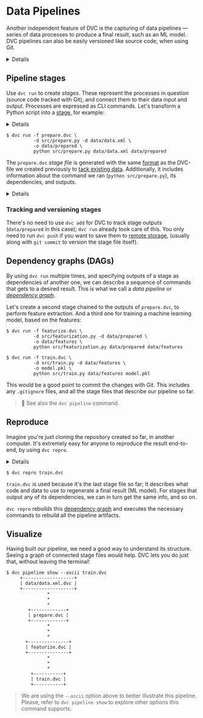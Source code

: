 # Data Pipelines

Another independent feature of DVC is the capturing of data pipelines — series
of data processes to produce a final result, such as an ML model. DVC pipelines
can also be easily versioned like source code, when using Git.

<details>

### 👉 Expand to prepare the project

Get a sample project from Github with:

```dvc
$ git clone https://github.com/iterative/example-get-started
$ cd example-get-started
$ git checkout '4-update-data'
$ dvc pull
```

</details>

## Pipeline stages

Use `dvc run` to create _stages_. These represent the processes in question
(source code tracked with Git), and connect them to their data input and output.
Processes are expressed as CLI commands. Let's transform a Python script into a
[stage](/doc/command-reference/run), for example:

<details>

### 👉 Expand to download example code

Get the sample code like this, if you haven't:

```dvc
$ wget https://code.dvc.org/get-started/code.zip
$ unzip code.zip
$ rm -f code.zip
$ ls src
cleanup.py  evaluate.py  featurization.py
prepare.py  requirements.txt  train.py
```

Now let's install the requirements:

> We **strongly** recommend creating a
> [virtual environment](https://packaging.python.org/tutorials/installing-packages/#creating-virtual-environments)
> first.

```dvc
$ pip install -r src/requirements.txt
```

Please also add or commit the source code directory with Git at this point.

</details>

```dvc
$ dvc run -f prepare.dvc \
          -d src/prepare.py -d data/data.xml \
          -o data/prepared \
          python src/prepare.py data/data.xml data/prepared
```

The `prepare.dvc` _stage file_ is generated with the same
[format](/doc/user-guide/dvc-file-format) as the DVC-file we created previously
to
[tack existing data](/doc/tutorials/get-started/data-versioning#tracking-changes).
Additionally, it includes information about the command we ran
(`python src/prepare.py`), its <abbr>dependencies</abbr>, and
<abbr>outputs</abbr>.

<details>

### Expand to see what happened internally

The command options used above mean the following:

- `-f prepare.dvc` specifies a name for the stage file. It's optional but we
  recommend using it to make your project structure more readable.

- `-d src/prepare.py` and `-d data/data.xml` mean that the stage depends on
  these files to work. Notice that the source code itself is marked as a
  dependency. If any of these files change later, DVC will know that this stage
  needs to be [reproduced](#reproduce).

- `-o data/prepared` specifies an output directory for this script, which writes
  two files in it. This is how the <abbr>workspace</abbr> should look like now:

  ```diff
      .
      ├── data
      │   ├── data.xml
      │   ├── data.xml.dvc
  +   │   └── prepared
  +   │       ├── test.tsv
  +   │       └── train.tsv
  +   ├── prepare.dvc
      └── src
          ├── ...
  ```

- The last line, `python src/prepare.py ...`, is the command to run in this
  stage, and it's saved to the stage file, as shown below.

The resulting import stage `prepare.dvc` contains all of the information above:

```yaml
cmd: python src/prepare.py data/data.xml data/prepared
deps:
  - md5: 1a18704abffac804adf2d5c4549f00f7
    path: src/prepare.py
  - md5: a304afb96060aad90176268345e10355
    path: data/data.xml
outs:
  - md5: 6836f797f3924fb46fcfd6b9f6aa6416.dir
    path: data/prepared
    cache: true
```

</details>

### Tracking and versioning stages

There's no need to use `dvc add` for DVC to track stage outputs (`data/prepared`
in this case); `dvc run` already took care of this. You only need to run
`dvc push` if you want to save them to
[remote storage](/doc/tutorials/get-started/data-versioning#storing-and-sharing),
(usually along with `git commit` to version the stage file itself).

## Dependency graphs (DAGs)

By using `dvc run` multiple times, and specifying <abbr>outputs</abbr> of a
stage as <abbr>dependencies</abbr> of another one, we can describe a sequence of
commands that gets to a desired result. This is what we call a _data pipeline_
or [_dependency graph_](https://en.wikipedia.org/wiki/Directed_acyclic_graph).

Let's create a second stage chained to the outputs of `prepare.dvc`, to perform
feature extraction. And a third one for training a machine learning model, based
on the features:

```dvc
$ dvc run -f featurize.dvc \
          -d src/featurization.py -d data/prepared \
          -o data/features \
          python src/featurization.py data/prepared data/features

$ dvc run -f train.dvc \
          -d src/train.py -d data/features \
          -o model.pkl \
          python src/train.py data/features model.pkl
```

This would be a good point to commit the changes with Git. This includes any
`.gitignore` files, and all the stage files that describe our pipeline so far.

> 📖 See also the `dvc pipeline` command.

## Reproduce

Imagine you're just cloning the <abbr>repository</abbr> created so far, in
another computer. It's extremely easy for anyone to reproduce the result
end-to-end, by using `dvc repro`.

<details>

### 👉 Expand to simulate a fresh clone of this repo

Move to another location in your file system and do this:

```dvc
$ git clone https://github.com/iterative/example-get-started
$ cd example-get-started
$ git checkout 7-train
$ dvc unlock data/data.xml.dvc
```

</details>

```dvc
$ dvc repro train.dvc
```

`train.dvc` is used because it's the last stage file so far; It describes what
code and data to use to regenerate a final result (ML model). For stages that
<abbr>output</abbr> any of its <abbr>dependencies</abbr>, we can in turn get the
same info, and so on.

`dvc repro` rebuilds this [dependency graph](#dependency-graphs-dags) and
executes the necessary commands to rebuild all the pipeline
<abbr>artifacts</abbr>.

## Visualize

Having built our pipeline, we need a good way to understand its structure.
Seeing a graph of connected stage files would help. DVC lets you do just that,
without leaving the terminal!

```dvc
$ dvc pipeline show --ascii train.dvc
     +-------------------+
     | data/data.xml.dvc |
     +-------------------+
               *
               *
               *
        +-------------+
        | prepare.dvc |
        +-------------+
               *
               *
               *
       +---------------+
       | featurize.dvc |
       +---------------+
               *
               *
               *
         +-----------+
         | train.dvc |
         +-----------+
```

> We are using the `--ascii` option above to better illustrate this pipeline.
> Please, refer to `dvc pipeline show` to explore other options this command
> supports.
